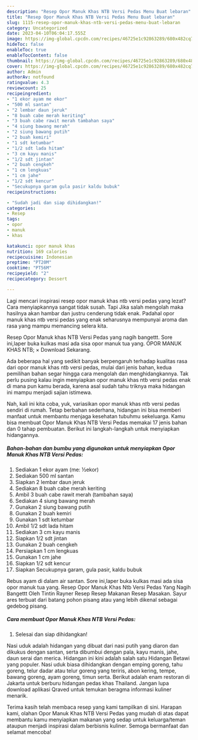 ```yaml
---
description: "Resep Opor Manuk Khas NTB Versi Pedas Menu Buat lebaran"
title: "Resep Opor Manuk Khas NTB Versi Pedas Menu Buat lebaran"
slug: 1115-resep-opor-manuk-khas-ntb-versi-pedas-menu-buat-lebaran
category: Uncategorized
date: 2023-04-10T06:04:17.555Z
image: https://img-global.cpcdn.com/recipes/46725e1c92863289/680x482cq70/opor-manuk-khas-ntb-versi-pedas-foto-resep-utama.jpg
hideToc: false
enableToc: true
enableTocContent: false
thumbnail: https://img-global.cpcdn.com/recipes/46725e1c92863289/680x482cq70/opor-manuk-khas-ntb-versi-pedas-foto-resep-utama.jpg
cover: https://img-global.cpcdn.com/recipes/46725e1c92863289/680x482cq70/opor-manuk-khas-ntb-versi-pedas-foto-resep-utama.jpg
author: Admin
authorAv: notfound
ratingvalue: 4.3
reviewcount: 25
recipeingredient:
- "1 ekor ayam me ekor"
- "500 ml santan"
- "2 lembar daun jeruk"
- "8 buah cabe merah keriting"
- "3 buah cabe rawit merah tambahan saya"
- "4 siung bawang merah"
- "2 siung bawang putih"
- "2 buah kemiri"
- "1 sdt ketumbar"
- "1/2 sdt lada hitam"
- "3 cm kayu manis"
- "1/2 sdt jintan"
- "2 buah cengkeh"
- "1 cm lengkuas"
- "1 cm jahe"
- "1/2 sdt kencur"
- "Secukupnya garam gula pasir kaldu bubuk"
recipeinstructions:

- "Sudah jadi dan siap dihidangkan!"
categories:
- Resep
tags:
- opor
- manuk
- khas

katakunci: opor manuk khas 
nutrition: 169 calories
recipecuisine: Indonesian
preptime: "PT20M"
cooktime: "PT56M"
recipeyield: "2"
recipecategory: Dessert

---
```



Lagi mencari inspirasi resep opor manuk khas ntb versi pedas yang lezat? Cara menyiapkannya sangat tidak susah. Tapi Jika salah mengolah maka hasilnya akan hambar dan justru cenderung tidak enak. Padahal opor manuk khas ntb versi pedas yang enak seharusnya mempunyai aroma dan rasa yang mampu memancing selera kita.


Resep Opor Manuk khas NTB Versi Pedas yang nagih bangettt. Sore ini,laper buka kulkas masi ada sisa opor manuk tua yang. OPOR MANUK KHAS NTB; × Download Sekarang.

Ada beberapa hal yang sedikit banyak berpengaruh terhadap kualitas rasa dari opor manuk khas ntb versi pedas, mulai dari jenis bahan, kedua pemilihan bahan segar hingga cara mengolah dan menghidangkannya. Tak perlu pusing kalau ingin menyiapkan opor manuk khas ntb versi pedas enak di mana pun kamu berada, karena asal sudah tahu triknya maka hidangan ini mampu menjadi sajian istimewa.


Nah, kali ini kita coba, yuk, variasikan opor manuk khas ntb versi pedas sendiri di rumah. Tetap berbahan sederhana, hidangan ini bisa memberi manfaat untuk membantu menjaga kesehatan tubuhmu sekeluarga. Kamu bisa membuat Opor Manuk Khas NTB Versi Pedas memakai 17 jenis bahan dan 0 tahap pembuatan. Berikut ini langkah-langkah untuk menyiapkan hidangannya.

<!--inarticleads1-->

##### Bahan-bahan dan bumbu yang digunakan untuk menyiapkan Opor Manuk Khas NTB Versi Pedas:

1. Sediakan 1 ekor ayam (me: ½ekor)
1. Sediakan 500 ml santan
1. Siapkan 2 lembar daun jeruk
1. Sediakan 8 buah cabe merah keriting
1. Ambil 3 buah cabe rawit merah (tambahan saya)
1. Sediakan 4 siung bawang merah
1. Gunakan 2 siung bawang putih
1. Gunakan 2 buah kemiri
1. Gunakan 1 sdt ketumbar
1. Ambil 1/2 sdt lada hitam
1. Sediakan 3 cm kayu manis
1. Siapkan 1/2 sdt jintan
1. Gunakan 2 buah cengkeh
1. Persiapkan 1 cm lengkuas
1. Gunakan 1 cm jahe
1. Siapkan 1/2 sdt kencur
1. Siapkan Secukupnya garam, gula pasir, kaldu bubuk


Rebus ayam di dalam air santan. Sore ini,laper buka kulkas masi ada sisa opor manuk tua yang. Resep Opor Manuk Khas Ntb Versi Pedas Yang Nagih Bangettt Oleh Tintin Rayner Resep Resep Makanan Resep Masakan. Sayur ares terbuat dari batang pohon pisang atau yang lebih dikenal sebagai gedebog pisang. 

<!--inarticleads2-->

##### Cara membuat Opor Manuk Khas NTB Versi Pedas:


1. Selesai dan siap dihidangkan!

Nasi uduk adalah hidangan yang dibuat dari nasi putih yang diaron dan dikukus dengan santan, serta dibumbui dengan pala, kayu manis, jahe, daun serai dan merica. Hidangan ini kini adalah salah satu Hidangan Betawi yang populer. Nasi uduk biasa dihidangkan dengan emping goreng, tahu goreng, telur dadar atau telur goreng yang teriris, abon kering, tempe, bawang goreng, ayam goreng, timun serta. Berikut adalah enam restoran di Jakarta untuk berburu hidangan pedas khas Thailand. Jangan lupa download aplikasi Qraved untuk temukan beragma informasi kuliner menarik. 

Terima kasih telah membaca resep yang kami tampilkan di sini. Harapan kami, olahan Opor Manuk Khas NTB Versi Pedas yang mudah di atas dapat membantu kamu menyiapkan makanan yang sedap untuk keluarga/teman ataupun menjadi inspirasi dalam berbisnis kuliner. Semoga bermanfaat dan selamat mencoba!

